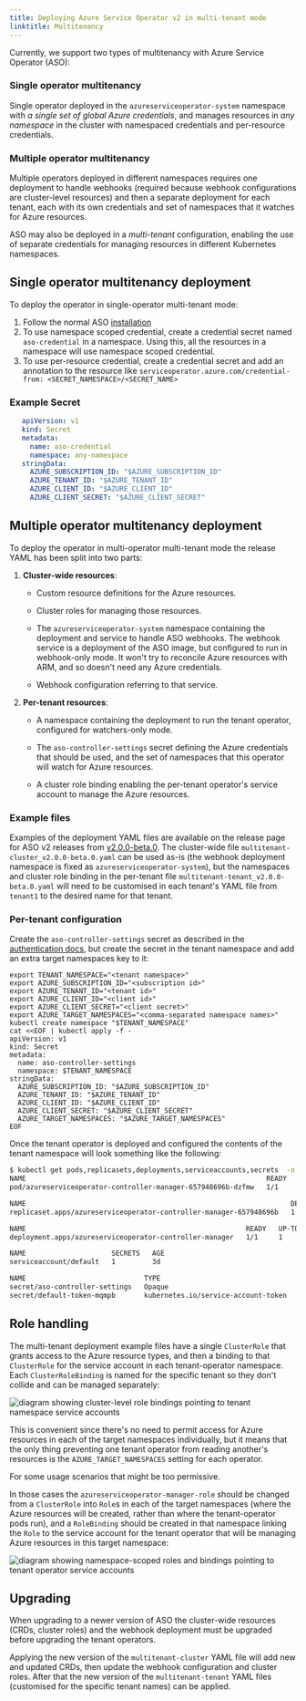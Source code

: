 ```yaml
---
title: Deploying Azure Service Operator v2 in multi-tenant mode
linktitle: Multitenancy
---
```


Currently, we support two types of multitenancy with Azure Service Operator (ASO): 

### Single operator multitenancy
Single operator deployed in the `azureserviceoperator-system` namespace with _a single set of global Azure credentials_,
and manages resources in _any namespace_ in the cluster with namespaced credentials and per-resource credentials. 

### Multiple operator multitenancy
Multiple operators deployed in different namespaces requires one deployment to handle webhooks (required because webhook configurations are cluster-level resources) and then a separate deployment for each tenant, each with its own credentials and set of namespaces that it watches for Azure resources.

ASO may also be deployed in a _multi-tenant_ configuration, enabling the use of separate credentials for managing resources in different Kubernetes namespaces.

## Single operator multitenancy deployment

To deploy the operator in single-operator multi-tenant mode:

1. Follow the normal ASO [installation](https://azure.github.io/azure-service-operator/#installation)
2. To use namespace scoped credential, create a credential secret named `aso-credential` in a namespace. Using this, all the resources in a namespace will use namespace scoped credential. 
3. To use per-resource credential, create a credential secret and add an annotation to the resource like `serviceoperator.azure.com/credential-from: <SECRET_NAMESPACE>/<SECRET_NAME>`

### Example Secret

```yaml
   apiVersion: v1
   kind: Secret
   metadata:
     name: aso-credential 
     namespace: any-namespace
   stringData:
     AZURE_SUBSCRIPTION_ID: "$AZURE_SUBSCRIPTION_ID"
     AZURE_TENANT_ID: "$AZURE_TENANT_ID"
     AZURE_CLIENT_ID: "$AZURE_CLIENT_ID"
     AZURE_CLIENT_SECRET: "$AZURE_CLIENT_SECRET"
```

## Multiple operator multitenancy deployment

To deploy the operator in multi-operator multi-tenant mode the release YAML has been split into two parts:

1. **Cluster-wide resources**:
   * Custom resource definitions for the Azure resources.

   * Cluster roles for managing those resources.

   * The `azureserviceoperator-system` namespace containing the deployment and service to handle ASO webhooks.
     The webhook service is a deployment of the ASO image, but configured to run in webhook-only mode.
     It won't try to reconcile Azure resources with ARM, and so doesn't need any Azure credentials.

   * Webhook configuration referring to that service.


2. **Per-tenant resources**:
   * A namespace containing the deployment to run the tenant operator, configured for watchers-only mode.

   * The `aso-controller-settings` secret defining the Azure credentials that should be used, and the set of namespaces that this operator will watch for Azure resources.

   * A cluster role binding enabling the per-tenant operator's service account to manage the Azure resources.

### Example files
Examples of the deployment YAML files are available on the release page for ASO v2 releases from [v2.0.0-beta.0](https://github.com/Azure/azure-service-operator/releases/tag/v2.0.0-beta.0).
The cluster-wide file `multitenant-cluster_v2.0.0-beta.0.yaml` can be used as-is (the webhook deployment namespace is fixed as `azureserviceoperator-system`),
but the namespaces and cluster role binding in the per-tenant file `multitenant-tenant_v2.0.0-beta.0.yaml` will need to be customised in each tenant's YAML file from `tenant1` to the desired name for that tenant.

### Per-tenant configuration
Create the `aso-controller-settings` secret as described in the [authentication docs](https://azure.github.io/azure-service-operator/introduction/authentication/),
but create the secret in the tenant namespace and add an extra target namespaces key to it:
```
export TENANT_NAMESPACE="<tenant namespace>"
export AZURE_SUBSCRIPTION_ID="<subscription id>"
export AZURE_TENANT_ID="<tenant id>"
export AZURE_CLIENT_ID="<client id>"
export AZURE_CLIENT_SECRET="<client secret>"
export AZURE_TARGET_NAMESPACES="<comma-separated namespace names>"
kubectl create namespace "$TENANT_NAMESPACE"
cat <<EOF | kubectl apply -f -
apiVersion: v1
kind: Secret
metadata:
  name: aso-controller-settings
  namespace: $TENANT_NAMESPACE
stringData:
  AZURE_SUBSCRIPTION_ID: "$AZURE_SUBSCRIPTION_ID"
  AZURE_TENANT_ID: "$AZURE_TENANT_ID"
  AZURE_CLIENT_ID: "$AZURE_CLIENT_ID"
  AZURE_CLIENT_SECRET: "$AZURE_CLIENT_SECRET"
  AZURE_TARGET_NAMESPACES: "$AZURE_TARGET_NAMESPACES"
EOF
```

Once the tenant operator is deployed and configured the contents of the tenant namespace will look something like the following:
```sh
$ kubectl get pods,replicasets,deployments,serviceaccounts,secrets  -n tenant1-system
NAME                                                           READY   STATUS    RESTARTS   AGE
pod/azureserviceoperator-controller-manager-657948696b-dzfmw   1/1     Running   3          3d

NAME                                                                 DESIRED   CURRENT   READY   AGE
replicaset.apps/azureserviceoperator-controller-manager-657948696b   1         1         1       3d

NAME                                                      READY   UP-TO-DATE   AVAILABLE   AGE
deployment.apps/azureserviceoperator-controller-manager   1/1     1            1           3d

NAME                     SECRETS   AGE
serviceaccount/default   1         3d

NAME                             TYPE                                  DATA   AGE
secret/aso-controller-settings   Opaque                                5      3d
secret/default-token-mqmpb       kubernetes.io/service-account-token   3      3d
```

## Role handling
The multi-tenant deployment example files have a single `ClusterRole` that grants access to the Azure resource types,
and then a binding to that `ClusterRole` for the service account in each tenant-operator namespace.
Each `ClusterRoleBinding` is named for the specific tenant so they don't collide and can be managed separately:

![diagram showing cluster-level role bindings pointing to tenant namespace service accounts](../multitenant-simple-roles.png)

This is convenient since there's no need to permit access for Azure resources in each of the target namespaces individually,
but it means that the only thing preventing one tenant operator from reading another's resources is the `AZURE_TARGET_NAMESPACES` setting for each operator.

For some usage scenarios that might be too permissive.

In those cases the `azureserviceoperator-manager-role` should be changed from a `ClusterRole` into `Role`s in each of the target namespaces (where the Azure resources will be created, rather than where the tenant-operator pods run),
and a `RoleBinding` should be created in that namespace linking the `Role` to the service account for the tenant operator that will be managing Azure resources in this target namespace:

![diagram showing namespace-scoped roles and bindings pointing to tenant operator service accounts](../multitenant-restrictive-roles.png)

## Upgrading
When upgrading to a newer version of ASO the cluster-wide resources (CRDs, cluster roles) and the webhook deployment must be upgraded before upgrading the tenant operators.

Applying the new version of the `multitenant-cluster` YAML file will add new and updated CRDs, then update the webhook configuration and cluster roles.
After that the new version of the `multitenant-tenant` YAML files (customised for the specific tenant names) can be applied.
